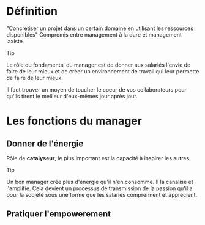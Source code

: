 # Définition

"Concrétiser un projet dans un certain domaine en utilisant les ressources disponibles"
Compromis entre management à la dure et management laxiste.

> [!tip]
Le rôle du fondamental du manager est de donner aux salariés l'envie de faire de leur mieux et de créer un environnement de travail qui leur permette de faire de leur mieux.

Il faut trouver un moyen de toucher le coeur de vos collaborateurs pour qu'ils tirent le meilleur d'eux-mêmes jour après jour.

# Les fonctions du manager
## Donner de l'énergie
Rôle de **catalyseur**, le plus important est la capacité à inspirer les autres.
>[!tip]
>Un bon manager crée plus d'énergie qu'il n'en consomme. Il la canalise et l'amplifie. Cela devient un processus de transmission de la passion qu'il a pour la société sous une forme que les salariés comprennent et apprécient.

## Pratiquer l'empowerement
